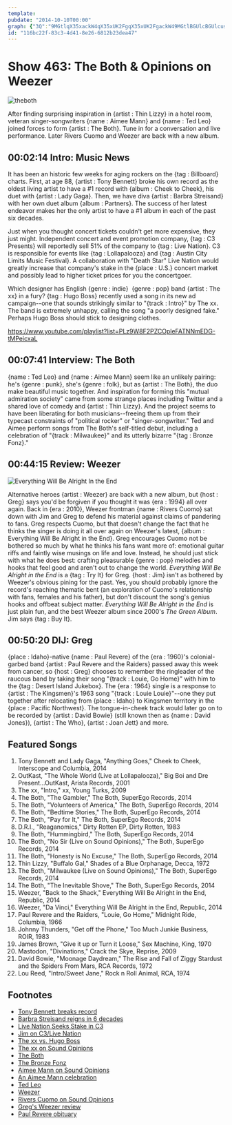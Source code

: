 ```yaml
---
template: 
pubdate: "2014-10-10T00:00"
graph: {"3Q":"9MGtlqX35xackW4qX35xUK2FgqX35xUK2FgackW49MGtlBGUlcBGUlcusMmtBMx60RPfYVBMx60lv4hIBMx60qNBnLTiA3plNWvW9MGtlTiA3pBJEG6lNWvWBMDNllNWvW","CT":"BLsPGnTAV91jW6inTAV9fDGCqzZIiA1jW6ifDGCq1Gf1f1jW6i","21R":"2IBlY9MGtl2IBlYjBkfl2IBlYiM3agBHm1Gdhnxe9MGtliM3agdhnxeiM3ag97qipiM3ag97qipX6cfd","2BW":"m6x0CpuqiJm6x0Cx12LmMvv0bpuqiJBHm1GpuqiJBHm1GMvv0bMvv0buUFuVGgdMIMvv0b84KAdMvv0b982T6OuUsgOuUsgrX5bv84KAdbsnLU"}
id: "116bc22f-83c3-4d41-8e26-6812b23dea47"
---
```






# Show 463: The Both & Opinions on Weezer

![theboth](https://static.soundopinions.org/images/2014/theboth_web.jpg)

After finding surprising inspiration in {artist : Thin Lizzy} in a hotel room, veteran singer-songwriters {name : Aimee Mann} and {name : Ted Leo} joined forces to form {artist : The Both}. Tune in for a conversation and live performance. Later Rivers Cuomo and Weezer are back with a new album.



## 00:02:14 Intro: Music News

It has been an historic few weeks for aging rockers on the {tag : Billboard} charts. First, at age 88, {artist : Tony Bennett} broke his own record as the oldest living artist to have a #1  record with {album : Cheek to Cheek}, his duet with {artist : Lady Gaga}. Then, we have diva {artist : Barbra Streisand} with her own duet album {album : Partners}. The success of her latest endeavor makes her the only artist to have a #1 album in each of the past six decades.

Just when you thought concert tickets couldn't get more expensive, they just might. Independent concert and event promotion company, {tag : C3 Presents} will reportedly sell 51% of the company to {tag : Live Nation}. C3 is responsible for events like {tag : Lollapalooza} and {tag : Austin City Limits Music Festival}. A collaboration with "Death Star" Live Nation would greatly increase that company's stake in the {place : U.S.} concert market and possibly lead to higher ticket prices for you the concertgoer.

Which designer has English {genre : indie}  {genre : pop} band {artist : The xx} in a fury? {tag : Hugo Boss} recently used a song in its new ad campaign--one that sounds strikingly similar to "{track : Intro}" by The xx. The band is extremely unhappy, calling the song "a poorly designed fake." Perhaps Hugo Boss should stick to designing clothes.

https://www.youtube.com/playlist?list=PLz9W8F2PZCOpleFATNNmEDG-tMPeicxaL



## 00:07:41 Interview: The Both

{name : Ted Leo} and {name : Aimee Mann} seem like an unlikely pairing: he's {genre : punk}, she's {genre : folk}, but as {artist : The Both}, the duo make beautiful music together. And inspiration for forming this "mutual admiration society" came from some strange places including Twitter and a shared love of comedy and {artist : Thin Lizzy}. And the project seems to have been liberating for both musicians--freeing them up from their typecast constraints of "political rocker" or "singer-songwriter." Ted and Aimee perform songs from The Both's self-titled debut, including a celebration of "{track : Milwaukee}" and its utterly bizarre "{tag : Bronze Fonz}."



## 00:44:15 Review: Weezer

![Everything Will Be Alright In the End](https://static.soundopinions.org/assets/463/21R0.jpg)

Alternative heroes {artist : Weezer} are back with a new album, but {host : Greg} says you'd be forgiven if you thought it was {era : 1994} all over again. Back in {era : 2010}, Weezer frontman {name : Rivers Cuomo} sat down with Jim and Greg to defend his material against claims of pandering to fans. Greg respects Cuomo, but that doesn't change the fact that he thinks the singer is doing it all over again on Weezer's latest, {album : Everything Will Be Alright in the End}. Greg encourages Cuomo not be bothered so much by what he thinks his fans want more of: emotional guitar riffs and faintly wise musings on life and love. Instead, he should just stick with what he does best: crafting pleasurable {genre : pop} melodies and hooks that feel good and aren't out to change the world.  *Everything Will Be Alright in the End* is a {tag : Try It} for Greg. {host : Jim} isn't as bothered by Weezer's obvious pining for the past. Yes, you should probably ignore the record's reaching thematic bent (an exploration of Cuomo's relationship with fans, females and his father), but don't discount the song's genius hooks and offbeat subject matter. *Everything Will Be Alright in the End* is just plain fun, and the best Weezer album since 2000's *The Green Album*.  Jim says {tag : Buy It}.



## 00:50:20 DIJ: Greg

{place : Idaho}-native {name : Paul Revere} of the {era : 1960}'s colonial-garbed band {artist : Paul Revere and the Raiders} passed away this week from cancer, so {host : Greg} chooses to remember the ringleader of the raucous band by taking their song "{track : Louie, Go Home}" with him to the {tag : Desert Island Jukebox}. The {era : 1964} single is a response to {artist : The Kingsmen}'s 1963 song "{track : Louie Louie}"--one they put together after relocating from {place : Idaho} to Kingsmen territory in the {place : Pacific Northwest}. The tongue-in-cheek track would later go on to be recorded by {artist : David Bowie} (still known then as {name : David Jones}), {artist : The Who}, {artist : Joan Jett} and more.



## Featured Songs

1. Tony Bennett and Lady Gaga, "Anything Goes," Cheek to Cheek, Interscope and Columbia, 2014
2. OutKast, "The Whole World (Live at Lollapalooza)," Big Boi and Dre Present…OutKast, Arista Records, 2001
3. The xx, "Intro," xx, Young Turks, 2009
4. The Both, "The Gambler," The Both, SuperEgo Records, 2014
5. The Both, "Volunteers of America," The Both, SuperEgo Records, 2014
6. The Both, "Bedtime Stories," The Both, SuperEgo Records, 2014
7. The Both, "Pay for It," The Both, SuperEgo Records, 2014
8. D.R.I., "Reaganomics," Dirty Rotten EP, Dirty Rotten, 1983
9. The Both, "Hummingbird," The Both, SuperEgo Records, 2014
10. The Both, "No Sir (Live on Sound Opinions)," The Both, SuperEgo Records, 2014
11. The Both, "Honesty is No Excuse," The Both, SuperEgo Records, 2014
12. Thin Lizzy, "Buffalo Gal," Shades of a Blue Orphanage, Decca, 1972
13. The Both, "Milwaukee (Live on Sound Opinions)," The Both, SuperEgo Records, 2014
14. The Both, "The Inevitable Shove," The Both, SuperEgo Records, 2014
15. Weezer, "Back to the Shack," Everything Will Be Alright in the End, Republic, 2014
16. Weezer, "Da Vinci," Everything Will Be Alright in the End, Republic, 2014
17. Paul Revere and the Raiders, "Louie, Go Home," Midnight Ride, Columbia, 1966
18. Johnny Thunders, "Get off the Phone," Too Much Junkie Business, ROIR, 1983
19. James Brown, "Give it up or Turn it Loose," Sex Machine, King, 1970
20. Mastodon, "Divinations," Crack the Skye, Reprise, 2009
21. David Bowie, "Moonage Daydream," The Rise and Fall of Ziggy Stardust and the Spiders From Mars, RCA Records, 1972
22. Lou Reed, "Intro/Sweet Jane," Rock n Roll Animal, RCA, 1974



## Footnotes

- [Tony Bennett breaks record](http://www.reuters.com/article/2014/10/01/us-music-tonybennett-charts-idUSKCN0HQ53320141001)
- [Barbra Streisand reigns in 6 decades](http://www.billboard.com/articles/columns/chart-beat/6259282/barbra-streisand-no-1-partners)
- [Live Nation Seeks Stake in C3](http://www.nytimes.com/2014/10/07/business/media/live-nation-in-talks-to-buy-stake-in-c3-presents.html?_r=0)
- [Jim on C3/Live Nation](http://www.wbez.org/blogs/jim-derogatis/2014-10/death-star-buy-walmart-lake-110907)
- [The xx vs. Hugo Boss](http://www.vulture.com/2014/10/did-hugo-boss-plagiarise-the-xx.html)
- [The xx on Sound Opinions](http://www.soundopinions.org/show/233)
- [The Both](www.aimeemann.com)
- [The Bronze Fonz](http://www.jsonline.com/news/milwaukee/happy-5th-birthday-to-the-bronze-fonz-b9977351z1-220057411.html)
- [Aimee Mann on Sound Opinions](http://www.soundopinions.org/show/372)
- [An Aimee Mann celebration](http://soundopinions.tumblr.com/post/40178972165/top-aimee-mann-moments-in-our-opinion)
- [Ted Leo](www.tedleo.com)
- [Weezer](http://www.weezer.com/)
- [Rivers Cuomo on Sound Opinions](http://www.soundopinions.org/show/221)
- [Greg's Weezer review](http://www.chicagotribune.com/entertainment/music/kot/ct-weezer-album-review-20141006-column.html)
- [Paul Revere obituary](http://www.washingtonpost.com/entertainment/music/paul-revere-frontman-for-hitmaking-1960s-rock-band-the-raiders-dies-at-76/2014/10/06/3a5a0b22-4d6f-11e4-8c24-487e92bc997b_story.html)